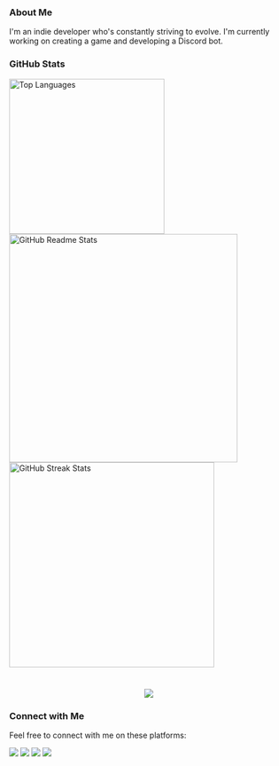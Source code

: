 ### About Me

I'm an indie developer who's constantly striving to evolve. I'm currently working on creating a game and developing a Discord bot.

### GitHub Stats

<div align="left">
  <img width=280 src="https://github-readme-stats-git-master-newkanvas-projects.vercel.app/api/top-langs/?username=NewKanvas&langs_count=8&layout=donut&theme=react&border_radius=10&size_weight=0.5&count_weight=0.5&exclude_repo=github-readme-stats" alt="Top Languages" />
  <img width=412 src="https://github-readme-stats-git-master-newkanvas-projects.vercel.app/api?username=NewKanvas&count_private=true&show_icons=true&theme=react&rank_icon=github&border_radius=10" alt="GitHub Readme Stats" />
  <br/>
  <img width=370 src="https://github-readme-streak-stats-salesp07.vercel.app/?user=NewKanvas&count_private=true&theme=react&border_radius=10" alt="GitHub Streak Stats"/>
</div>


#
<div align="center">
    <img src="https://skillicons.dev/icons?i=python,javascript,github,vscode,git" />
</div>

### Connect with Me

Feel free to connect with me on these platforms:

<div> 

  <a href="mailto:cassioramaca@gmail.com"><img src="https://img.shields.io/badge/Gmail-%23D14836?style=for-the-badge&logo=gmail&logoColor=white" target="_blank"></a>
  <a href="www.linkedin.com/in/cassiosramos" target="_blank"><img src="https://img.shields.io/badge/LinkedIn-%230077B5?style=for-the-badge&logo=linkedin&logoColor=white" target="_blank"></a> 
  <a href="https://twitter.com/NewKanvas" target="_blank"><img src="https://img.shields.io/badge/Twitter-%231DA1F2?style=for-the-badge&logo=twitter&logoColor=white" target="_blank"></a>
  <a href="https://www.instagram.com/newkanvas/" target="_blank"><img src="https://img.shields.io/badge/Instagram-%23E4405F?style=for-the-badge&logo=instagram&logoColor=white" target="_blank"></a>
</div>
